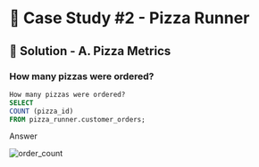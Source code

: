 # 🍕 Case Study #2 - Pizza Runner

## 🍝 Solution - A. Pizza Metrics

### How many pizzas were ordered?

````sql
How many pizzas were ordered?
SELECT 
COUNT (pizza_id)
FROM pizza_runner.customer_orders;
````
Answer

![order_count](https://github.com/Ebekulak/images/blob/main/Ekran%20g%C3%B6r%C3%BCnt%C3%BCs%C3%BC%202024-11-13%20224911.png)


